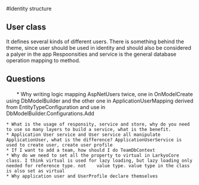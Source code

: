 #Identity structure
## User class
  It defines several kinds of different users. There is something behind the theme, since user should be used in identity and should also be considered a palyer in the app
  Respoonsities and service is the general database operation mapping to method.
## Questions
　　* Why writing logic mapping AspNetUsers twice, one in OnModelCreate using DbModelBuilder and the other one in ApplicationUserMapping derived from EntityTypeConfiguration  and use in DbModelBuilder.Configurations.Add

    * What is the usage of responsity, service and store, why do you need to use so many layers to build a service, what is the benefit.
    * Application User service and User service all manipulate ApplicationUser, what is the difference? ApplicationUserService is used to create user, create user profile
    * If I want to add a team, how should I do TeamDbContext
    * Why do we need to set all the property to virtual in LarkyoCore class. I think virtual is used for lazy loading, but lazy loading only needed for reference type. not    value type. value type in the class is also set as virtual
    * Why application user and UserProfile declare themselves
